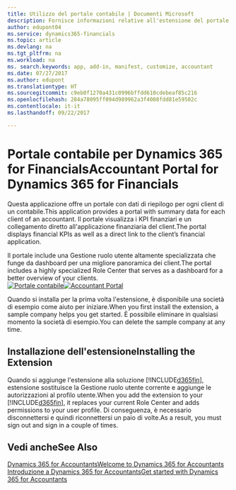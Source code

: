 ```yaml
---
title: Utilizzo del portale contabile | Documenti Microsoft
description: Fornisce informazioni relative all'estensione del portale contabile.
author: edupont04
ms.service: dynamics365-financials
ms.topic: article
ms.devlang: na
ms.tgt_pltfrm: na
ms.workload: na
ms. search.keywords: app, add-in, manifest, customize, accountant
ms.date: 07/27/2017
ms.author: edupont
ms.translationtype: HT
ms.sourcegitcommit: c9eb0f1270a431c0996bffdd610cdebeaf85c216
ms.openlocfilehash: 284a78095ff094d989962a3f4008fdd81e59502c
ms.contentlocale: it-it
ms.lasthandoff: 09/22/2017

---
```

# <a name="accountant-portal-for-dynamics-365-for-financials"></a><span data-ttu-id="0619a-103">Portale contabile per Dynamics 365 for Financials</span><span class="sxs-lookup"><span data-stu-id="0619a-103">Accountant Portal for Dynamics 365 for Financials</span></span>
<span data-ttu-id="0619a-104">Questa applicazione offre un portale con dati di riepilogo per ogni client di un contabile.</span><span class="sxs-lookup"><span data-stu-id="0619a-104">This application provides a portal with summary data for each client of an accountant.</span></span> <span data-ttu-id="0619a-105">Il portale visualizza i KPI finanziari e un collegamento diretto all'applicazione finanziaria del client.</span><span class="sxs-lookup"><span data-stu-id="0619a-105">The portal displays financial KPIs as well as a direct link to the client’s financial application.</span></span>  

<span data-ttu-id="0619a-106">Il portale include una Gestione ruolo utente altamente specializzata che funge da dashboard per una migliore panoramica dei client.</span><span class="sxs-lookup"><span data-stu-id="0619a-106">The portal includes a highly specialized Role Center that serves as a dashboard for a better overview of your clients.</span></span>  
<span data-ttu-id="0619a-107">[![Portale contabile](./media/ui-extensions-accportal/accountant-portal.png)](https://go.microsoft.com/fwlink/?linkid=851257)</span><span class="sxs-lookup"><span data-stu-id="0619a-107">[![Accountant Portal](./media/ui-extensions-accportal/accountant-portal.png)](https://go.microsoft.com/fwlink/?linkid=851257)</span></span>

<span data-ttu-id="0619a-108">Quando si installa per la prima volta l'estensione, è disponibile una società di esempio come aiuto per iniziare.</span><span class="sxs-lookup"><span data-stu-id="0619a-108">When you first install the extension, a sample company helps you get started.</span></span> <span data-ttu-id="0619a-109">È possibile eliminare in qualsiasi momento la società di esempio.</span><span class="sxs-lookup"><span data-stu-id="0619a-109">You can delete the sample company at any time.</span></span>  

## <a name="installing-the-extension"></a><span data-ttu-id="0619a-110">Installazione dell'estensione</span><span class="sxs-lookup"><span data-stu-id="0619a-110">Installing the Extension</span></span>
<span data-ttu-id="0619a-111">Quando si aggiunge l'estensione alla soluzione [!INCLUDE[d365fin](includes/d365fin_md.md)], estensione sostituisce la Gestione ruolo utente corrente e aggiunge le autorizzazioni al profilo utente.</span><span class="sxs-lookup"><span data-stu-id="0619a-111">When you add the extension to your [!INCLUDE[d365fin](includes/d365fin_md.md)], it replaces your current Role Center and adds permissions to your user profile.</span></span> <span data-ttu-id="0619a-112">Di conseguenza, è necessario disconnettersi e quindi riconnettersi un paio di volte.</span><span class="sxs-lookup"><span data-stu-id="0619a-112">As a result, you must sign out and sign in a couple of times.</span></span>  

## <a name="see-also"></a><span data-ttu-id="0619a-113">Vedi anche</span><span class="sxs-lookup"><span data-stu-id="0619a-113">See Also</span></span>
[<span data-ttu-id="0619a-114">Dynamics 365 for Accountants</span><span class="sxs-lookup"><span data-stu-id="0619a-114">Welcome to Dynamics 365 for Accountants</span></span>](index.md)  
[<span data-ttu-id="0619a-115">Introduzione a Dynamics 365 for Accountants</span><span class="sxs-lookup"><span data-stu-id="0619a-115">Get started with Dynamics 365 for Accountants</span></span>](accountant-get-started.md)  

